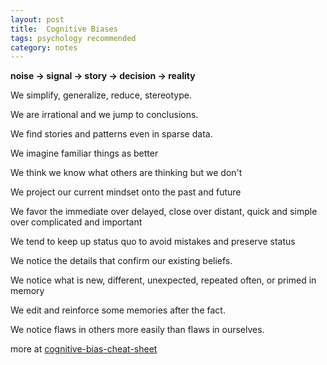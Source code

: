 ```yaml
---
layout: post
title:  Cognitive Biases   
tags: psychology recommended
category: notes 
---
```


**noise -> signal -> story -> decision -> reality**

We simplify, generalize, reduce, stereotype. 

We are irrational and we jump to conclusions.

We find stories and patterns even in sparse data. 

We imagine familiar things as better

We think we know what others are thinking but we don't

We project our current mindset onto the past and future

We favor the immediate over delayed, close over distant, quick and simple over complicated and important 

We tend to keep up status quo to avoid mistakes and preserve status 

We notice the details that confirm our existing beliefs. 

We notice what is new, different, unexpected, repeated often, or primed in memory 

We edit and reinforce some memories after the fact. 

We notice flaws in others more easily than flaws in ourselves.

more at [cognitive-bias-cheat-sheet](https://medium.com/better-humans/cognitive-bias-cheat-sheet-55a472476b18)